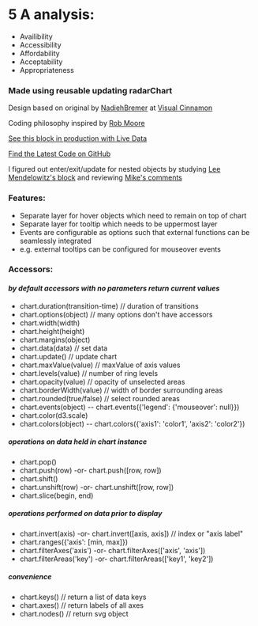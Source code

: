 # 5 A analysis: 

 * Availibility
 * Accessibility
 * Affordability
 * Acceptability
 * Appropriateness

### Made using reusable updating radarChart

Design based on original by [NadiehBremer](https://twitter.com/NadiehBremer) at [Visual Cinnamon](http://www.visualcinnamon.com/2015/10/different-look-d3-radar-chart.html)

Coding philosophy inspired by [Rob Moore](http://www.toptal.com/d3-js/towards-reusable-d3-js-charts)

 [See this block in production with Live Data](http://tennisvisuals.com/examples/MatchRadar.html)

 [Find the Latest Code on GitHub](https://github.com/TennisVisuals/updating-radar-chart)

 I figured out enter/exit/update for nested objects by studying [Lee Mendelowitz's block](http://bl.ocks.org/LeeMendelowitz/11383724) and reviewing [Mike's comments](https://groups.google.com/forum/#!topic/d3-js/5AxgsKK31EA)

### Features:
- Separate layer for hover objects which need to remain on top of chart
- Separate layer for tooltip which needs to be uppermost layer
- Events are configurable as options such that external functions can be seamlessly integrated
 - e.g. external tooltips can be configured for mouseover events

### Accessors:
#### *by default accessors with no parameters return current values*
- chart.duration(transition-time) // duration of transitions
- chart.options(object) // many options don't have accessors
- chart.width(width)
- chart.height(height)
- chart.margins(object)
- chart.data(data) // set data
- chart.update() // update chart
- chart.maxValue(value) // maxValue of axis values
- chart.levels(value) // number of ring levels
- chart.opacity(value) // opacity of unselected areas
- chart.borderWidth(value) // width of border surrounding areas
- chart.rounded(true/false) // select rounded areas
- chart.events(object) -- chart.events({'legend': {'mouseover': null}})
- chart.color(d3.scale)
- chart.colors(object) -- chart.colors({'axis1': 'color1', 'axis2': 'color2'})

##### operations on data held in chart instance
- chart.pop()
- chart.push(row) -or- chart.push([row, row])
- chart.shift()
- chart.unshift(row) -or- chart.unshift([row, row])
- chart.slice(begin, end)

##### operations performed on data prior to display
- chart.invert(axis) -or- chart.invert([axis, axis]) // index or "axis label"
- chart.ranges({'axis': [min, max]})
- chart.filterAxes('axis') -or- chart.filterAxes(['axis', 'axis'])
- chart.filterAreas('key') -or- chart.filterAreas(['key1', 'key2'])

##### convenience
- chart.keys() // return a list of data keys
- chart.axes() // return labels of all axes
- chart.nodes() // return svg object
